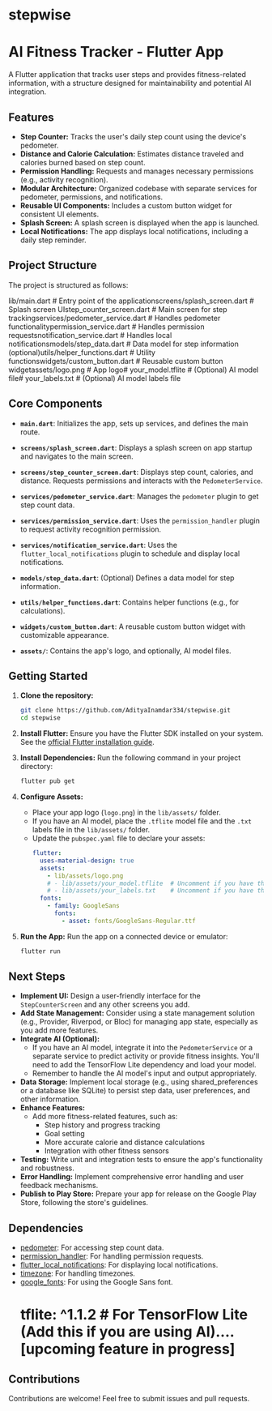 # stepwise
# AI Fitness Tracker - Flutter App

A Flutter application that tracks user steps and provides fitness-related information, with a structure designed for maintainability and potential AI integration.

## Features

* **Step Counter:** Tracks the user's daily step count using the device's pedometer.
* **Distance and Calorie Calculation:** Estimates distance traveled and calories burned based on step count.
* **Permission Handling:** Requests and manages necessary permissions (e.g., activity recognition).
* **Modular Architecture:** Organized codebase with separate services for pedometer, permissions, and notifications.
* **Reusable UI Components:** Includes a custom button widget for consistent UI elements.
* **Splash Screen:** A splash screen is displayed when the app is launched.
* **Local Notifications:** The app displays local notifications, including a daily step reminder.

## Project Structure

The project is structured as follows:

lib/main.dart            # Entry point of the applicationscreens/splash_screen.dart    # Splash screen UIstep_counter_screen.dart # Main screen for step trackingservices/pedometer_service.dart   # Handles pedometer functionalitypermission_service.dart  # Handles permission requestsnotification_service.dart # Handles local notificationsmodels/step_data.dart       # Data model for step information (optional)utils/helper_functions.dart # Utility functionswidgets/custom_button.dart     # Reusable custom button widgetassets/logo.png             # App logo# your_model.tflite    # (Optional) AI model file# your_labels.txt      # (Optional) AI model labels file
## Core Components

* **`main.dart`**:  Initializes the app, sets up services, and defines the main route.
  
* **`screens/splash_screen.dart`**:  Displays a splash screen on app startup and navigates to the main screen.
  
* **`screens/step_counter_screen.dart`**:  Displays step count, calories, and distance.  Requests permissions and interacts with the `PedometerService`.
  
* **`services/pedometer_service.dart`**:  Manages the `pedometer` plugin to get step count data.
  
* **`services/permission_service.dart`**:  Uses the `permission_handler` plugin to request activity recognition permission.
  
* **`services/notification_service.dart`**:  Uses the `flutter_local_notifications` plugin to schedule and display local notifications.
  
* **`models/step_data.dart`**:  (Optional) Defines a data model for step information.
  
* **`utils/helper_functions.dart`**:  Contains helper functions (e.g., for calculations).
  
* **`widgets/custom_button.dart`**:  A reusable custom button widget with customizable appearance.
  
* **`assets/`**:  Contains the app's logo, and optionally, AI model files.

## Getting Started

1.  **Clone the repository:**
    ```bash
    git clone https://github.com/AdityaInamdar334/stepwise.git
    cd stepwise
    ```

2.  **Install Flutter:** Ensure you have the Flutter SDK installed on your system.  See the [official Flutter installation guide](https://flutter.dev/docs/get-started/install).

3.  **Install Dependencies:** Run the following command in your project directory:
    ```bash
    flutter pub get
    ```

4.  **Configure Assets:**
    * Place your app logo (`logo.png`) in the `lib/assets/` folder.
    * If you have an AI model, place the `.tflite` model file and the `.txt` labels file in the `lib/assets/` folder.
    * Update the `pubspec.yaml` file to declare your assets:
        ```yaml
        flutter:
          uses-material-design: true
          assets:
            - lib/assets/logo.png
            # - lib/assets/your_model.tflite  # Uncomment if you have these
            # - lib/assets/your_labels.txt    # Uncomment if you have these
          fonts:
            - family: GoogleSans
              fonts:
                - asset: fonts/GoogleSans-Regular.ttf
        ```

5.  **Run the App:** Run the app on a connected device or emulator:
    ```bash
    flutter run
    ```

##  Next Steps

* **Implement UI:** Design a user-friendly interface for the `StepCounterScreen` and any other screens you add.
* **Add State Management:** Consider using a state management solution (e.g., Provider, Riverpod, or Bloc) for managing app state, especially as you add more features.
* **Integrate AI (Optional):**
    * If you have an AI model, integrate it into the `PedometerService` or a separate service to predict activity or provide fitness insights.  You'll need to add the TensorFlow Lite dependency and load your model.
    * Remember to handle the AI model's input and output appropriately.
* **Data Storage:** Implement local storage (e.g., using shared\_preferences or a database like SQLite) to persist step data, user preferences, and other information.
* **Enhance Features:**
    * Add more fitness-related features, such as:
        * Step history and progress tracking
        * Goal setting
        * More accurate calorie and distance calculations
        * Integration with other fitness sensors
* **Testing:** Write unit and integration tests to ensure the app's functionality and robustness.
* **Error Handling:** Implement comprehensive error handling and user feedback mechanisms.
* **Publish to Play Store:** Prepare your app for release on the Google Play Store, following the store's guidelines.

##  Dependencies

* [pedometer](https://pub.dev/packages/pedometer): For accessing step count data.
* [permission\_handler](https://pub.dev/packages/permission_handler): For handling permission requests.
* [flutter\_local\_notifications](https://pub.dev/packages/flutter_local_notifications): For displaying local notifications.
* [timezone](https://pub.dev/packages/timezone): For handling timezones.
* [google\_fonts](https://pub.dev/packages/google_fonts): For using the Google Sans font.
    #   tflite: ^1.1.2  # For TensorFlow Lite (Add this if you are using AI)....[upcoming feature in progress]

##  Contributions

Contributions are welcome!  Feel free to submit issues and pull requests.
